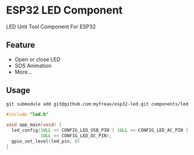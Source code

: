 # ESP32 LED Component
LED Unit Tool Component For ESP32

## Feature
- Open or close LED
- SOS Animation
- More...

## Usage

```shell
git submodule add git@github.com:myfreax/esp32-led.git components/led
```

```c
#include "led.h"

void app_main(void) {
  led_config(1ULL << CONFIG_LED_USB_PIN | 1ULL << CONFIG_LED_AC_PIN |
             1ULL << CONFIG_LED_DC_PIN);
  gpio_set_level(led_pin, 0)
}
```



